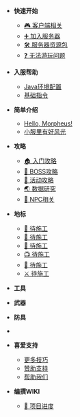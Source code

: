 * **快速开始**
  * [🎮 客户端相关](download.md)
  * [➕ 加入服务器](join.md)
  * [🛠️ 服务器资源包](resourcepack.md)
  * [❓ 无法游玩问题](cantjoin.md)
  <!-- * [📡 入服指南](joinproblem.md) -->
* **入服帮助**
  * [Java环境配置](java.md)
  * [基础指令](command.md)
* **简单介绍**
  * [Hello, Morpheus!](about.md)
  * [小服里有好风光](promote.md)
* **攻略**
  * [🏠 入门攻略]()
  * [🧊 BOSS攻略]()
  * [🌈 活动攻略]()
  * [🌏 数据研究]()
  * [🧰 NPC相关]()
* **地标**
  * [🐖 待施工]()
  * [🌱 待施工]()
  * [🐋 待施工]()
  * [📺 待施工]()
  * [🔨 待施工]()
  * [⚔️ 待施工]()
* **工具**
* **武器**
* **防具**
* 
* **喜爱支持**
  * [更多技巧]()
  * [赞助支持]()
  * [帮助我们]()

* **编撰WIKI**
  * [🦺 项目进度](progress.md)
